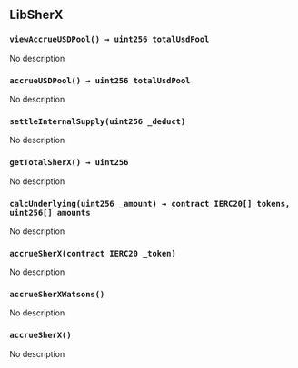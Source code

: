 ## LibSherX

### `viewAccrueUSDPool() → uint256 totalUsdPool`

No description

### `accrueUSDPool() → uint256 totalUsdPool`

No description

### `settleInternalSupply(uint256 _deduct)`

No description

### `getTotalSherX() → uint256`

No description

### `calcUnderlying(uint256 _amount) → contract IERC20[] tokens, uint256[] amounts`

No description

### `accrueSherX(contract IERC20 _token)`

No description

### `accrueSherXWatsons()`

No description

### `accrueSherX()`

No description
